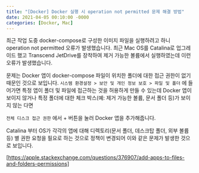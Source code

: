 ```yaml
---
title: "[Docker] Docker 실행 시 operation not permitted 문제 해결 방법"
date: 2021-04-05 00:10:00 -0000
categories: [Docker, Mac]
---
```


최근 작업 도중 docker-compose로 구성한 이미지 파일을 실행하려고 하니 operation not permitted 오류가 발생했습니다.
최근 Mac OS를 Catalina로 업그레이드 했고 Transcend JetDrive를 장착하여 제거 가능한 볼륨에서 실행하였는데 이런 오류가 발생했습니다.

문제는 Docker 앱이 docker-compose 파일이 위치한 폴더에 대한 접근 권한이 없기 때문인 것으로 보입니다.
```시스템 환경설정 > 보안 및 개인 정보 보호 > 파일 및 폴더```
에 들어가면 특정 앱이 폴더 및 파일에 접근하는 것을 허용하게 만들 수 있는데 Docker 앱이 보이지 않거나 특정 폴더에 대한 체크 박스(예: 제거 가능한 볼륨, 문서 폴더 등)가 보이지 않는 다면

```전체 디스크 접근 권한```
에서 + 버튼을 눌러 Docker 앱을 추가해줍니다.

Catalina 부터 OS가 각각의 앱에 대해 디렉토리(문서 폴더, 데스크탑 폴더, 외부 볼륨 등) 별 권한 요청을 필요로 하는 것으로 정책이 변경되어 이와 같은 문제가 발생한 것으로 보입니다.

[https://apple.stackexchange.com/questions/376907/add-apps-to-files-and-folders-permissions]
